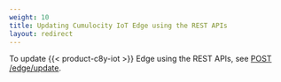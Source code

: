 ```yaml
---
weight: 10
title: Updating Cumulocity IoT Edge using the REST APIs
layout: redirect
---
```


To update {{< product-c8y-iot >}} Edge using the REST APIs, see [POST /edge/update](https://cumulocity.com/api/edge/#tag/Update).
